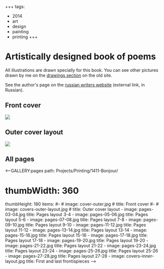 +++
tags:
  - 2014
  - art
  - design
  - painting
  - printing
+++

# Artistically designed book of poems

All illustrations are drawn specially for this book. You can see other pictures
drawn by me on the [drawings section](http://lilliputten.ru/Handarbeit/) on the
old site.

See the author's page on the [russian writers
website](https://www.chitalnya.ru/users/Mouse/) (external link, in Russian).

## Front cover

<div class="FrontImage">
  <img src="https://res.cloudinary.com/lilliputten/image/upload/v1544482091/Projects/Printing/1411-Bonjour/cover-outer.jpg" />
</div>

## Outer cover layout

<div class="FrontImage">
  <img src="https://res.cloudinary.com/lilliputten/image/upload/v1544482091/Projects/Printing/1411-Bonjour/covers-outer-layout.jpg" />
</div>

## All pages

<--GALLERY:pages
  path: Projects/Printing/1411-Bonjour/
  # thumbWidth: 360
  thumbHeight: 180
  items:
    #-
    #  image: cover-outer.jpg
    #  title: Front cover
    #-
    #  image: covers-outer-layout.jpg
    #  title: Outer cover layout
    -
      image: pages-03-04.jpg
      title: Pages layout 3-4
    -
      image: pages-05-06.jpg
      title: Pages layout 5-6
    -
      image: pages-07-08.jpg
      title: Pages layout 7-8
    -
      image: pages-09-10.jpg
      title: Pages layout 9-10
    -
      image: pages-11-12.jpg
      title: Pages layout 11-12
    -
      image: pages-13-14.jpg
      title: Pages layout 13-14
    -
      image: pages-15-16.jpg
      title: Pages layout 15-16
    -
      image: pages-17-18.jpg
      title: Pages layout 17-18
    -
      image: pages-19-20.jpg
      title: Pages layout 19-20
    -
      image: pages-21-22.jpg
      title: Pages layout 21-22
    -
      image: pages-23-24.jpg
      title: Pages layout 23-24
    -
      image: pages-25-26.jpg
      title: Pages layout 25-26
    -
      image: pages-27-28.jpg
      title: Pages layout 27-28
    -
      image: covers-inner-layout.jpg
      title: First and last frontispieces
-->

